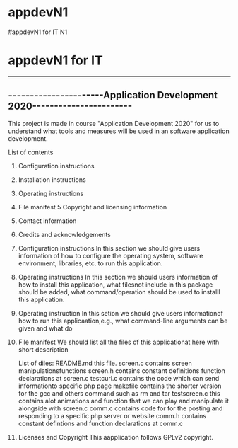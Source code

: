 # appdevN1
#appdevN1 for IT N1
# appdevN1 for IT
-------------------------------------------------------------------------
----------------------Application Development 2020-----------------------
-------------------------------------------------------------------------

This project is made in course "Application Development 2020" for us to 
understand what tools and measures will be used in an software application development.

List of contents
1. Configuration instructions
2. Installation instructions
3. Operating instructions
4. File manifest
5 Copyright and licensing information
6. Contact information
7. Credits and acknowledgements

1. Configuration instructions
	In this section we should give users information of how to configure the operating
	system, software environment, libraries, etc. to run this application.

2. Operating instructions
	In this section we should users information of how to install this application, what filesnot include
	in this package should be added, what command/operation should be used to
	installl this application.

3. Operating instruction
	In this setion we should give users informationof how to run this applicaation,e.g., what command-line arguments can be given and what do

4. File manifest
	We should list all the files of this applicationat here with short description

	List of diles:
	README.md	this file.
	screen.c	contains screen manipulationsfunctions
	screen.h	contains constant definitions function
			declarations at screen.c
	testcurl.c	contains the code which can send informationto specific 
			php page
	makefile	contains the shorter version for the gcc and others command
			such as rm and tar
	testscreen.c	this contains alot animations and function that we can play and
			manipulate it alongside with screen.c
	comm.c		contains code for for the posting and responding to a specific 
			php server or website
	comm.h		contains constant defintions and function declarations
			at comm.c	 

5. Licenses and Copyright
	This aapplication follows GPLv2 copyright.
